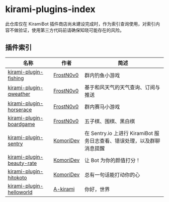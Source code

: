 # kirami-plugins-index
此仓库仅在 KiramiBot 插件商店尚未建设完成时，作为索引查询使用，对索引内容不做验证，使用第三方代码前请确保知晓可能存在的风险。

## 插件索引

| 名称 | 作者 | 简述 |
| --- | --- | --- |
| [kirami-plugin-fishing](https://github.com/FrostN0v0/kirami-plugin-fishing) | [FrostN0v0](https://github.com/FrostN0v0) | 群内钓鱼小游戏 |
| [kirami-plugin-qweather](https://github.com/FrostN0v0/kirami-plugin-qweather) | [FrostN0v0](https://github.com/FrostN0v0) | 基于和风天气的天气查询、订阅与推送 |
| [kirami-plugin-horserace](https://github.com/FrostN0v0/kirami-plugin-horserace) | [FrostN0v0](https://github.com/FrostN0v0) | 群内赛马小游戏 |
| [kirami-plugin-boardgame](https://github.com/FrostN0v0/kirami-plugin-boardgame) | [FrostN0v0](https://github.com/FrostN0v0) | 五子棋、围棋、黑白棋 |
| [kirami-plugin-sentry](https://github.com/KomoriDev/kirami-plugin-sentry) | [KomoriDev](https://github.com/KomoriDev) | 在 Sentry.io 上进行 KiramiBot 服务日志查看、错误处理，以及群聊消息提醒 |
| [kirami-plugin-beauty-rate](https://github.com/KomoriDev/kirami-plugin-beauty-rate) | [KomoriDev](https://github.com/KomoriDev) | 让 Bot 为你的颜值打分！ |
| [kirami-plugin-hitokoto](https://github.com/KomoriDev/kirami-plugin-hitokoto) | [KomoriDev](https://github.com/KomoriDev) | 总有一句话能打动你的心 |
| [kirami-plugin-helloworld](https://github.com/A-kirami/kirami-plugin-helloworld) | [A-kirami](https://github.com/A-kirami) | 你好，世界 |
